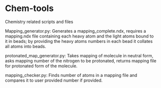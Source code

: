 # Chem-tools
Chemistry related scripts and files

Mapping_generator.py:
Generates a mapping_complete.ndx, requires a mapping.ndx file containing each heavy atom and the light atoms bound to it in beads; by providing the heavy atoms numbers in each bead it collates all atoms into beads.

protonated_map_generator.py:
Takes mapping of molecule in neutral form, asks mapping number of the nitrogen to be protonated, returns mapping file for protonated form of the molecule.

mapping_checker.py:
Finds number of atoms in a mapping file and compares it to user provided number if provided.
